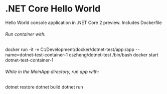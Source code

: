 # .NET Core Hello World

Hello World console application in .NET Core 2 preview. 
Includes Dockerfile

###### Run container with: 
docker run -it -v C:/Development/docker/dotnet-test/app:/app --name=dotnet-test-container-1 cszheng/dotnet-test /bin/bash
docker start dotnet-test-container-1

###### While in the MainApp directory, run app with:
dotnet restore
dotnet build
dotnet run